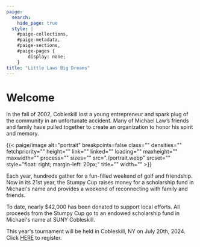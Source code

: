 ```yaml
---
paige:
  search:
    hide_page: true
  style: |
    #paige-collections,
    #paige-metadata,
    #paige-sections,
    #paige-pages {
        display: none;
    }
title: "Little Laws Big Dreams"
---
```


# Welcome

In the fall of 2002, Cobleskill lost a young entrepreneur and spark plug of the community in an unfortunate accident. 
Many of Michael Law’s friends and family have pulled together to create an organization to honor his spirit and memory.

{{< paige/image
    alt="portrait"
    breakpoints=false
    class=""
    densities=""
    fetchpriority=""
    height=""
    link=""
    linked=""
    loading=""
    maxheight=""
    maxwidth=""
    process=""
    sizes=""
    src="./portrait.webp"
    srcset=""
    style="float: right; margin-left: 20px;"
    title=""
    width="" >}}

Each year, hundreds gather for a fun-filled weekend of golf and friendship. 
Now in its 21st year, the Stumpy Cup raises money for a scholarship fund in Michael's name and provides a weekend of reconnecting with family and friends.
 
To date, nearly $42,000 has been donated to support local efforts. 
All proceeds from the Stumpy Cup go to an endowed scholarship fund in Michael's name at SUNY Cobleskill.

This year's tournament will be held in Cobleskill, NY on July 20th, 2024. 
Click [HERE](https://forms.gle/ryDWpW3bkQw5NHBR7) to register.


